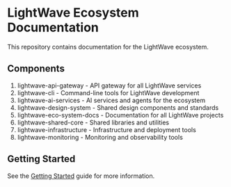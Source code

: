 # LightWave Ecosystem Documentation

This repository contains documentation for the LightWave ecosystem.

## Components

1. lightwave-api-gateway - API gateway for all LightWave services
2. lightwave-cli - Command-line tools for LightWave development
3. lightwave-ai-services - AI services and agents for the ecosystem
4. lightwave-design-system - Shared design components and standards
5. lightwave-eco-system-docs - Documentation for all LightWave projects
6. lightwave-shared-core - Shared libraries and utilities
7. lightwave-infrastructure - Infrastructure and deployment tools
8. lightwave-monitoring - Monitoring and observability tools

## Getting Started

See the [Getting Started](getting-started/index.md) guide for more information. 